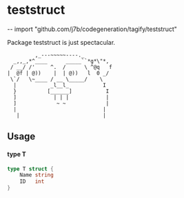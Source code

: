 # teststruct
--
    import "github.com/j7b/codegeneration/tagify/teststruct"

Package teststruct is just spectacular.

             ,_---~~~~~----._
      _,,_,*^____      _____``*g*\"*,
     / __/ /'     ^.  /      \ ^@q   f
    |  @f | @))    |  | @))   l  0 _/
     \`/   \~____ / __ \_____/    \
      |           _l__l_           I
      }          [______]           I
      ]            | | |            |
      ]             ~ ~             |
      |                            |
       |                           |

## Usage

#### type T

```go
type T struct {
	Name string
	ID   int
}
```
